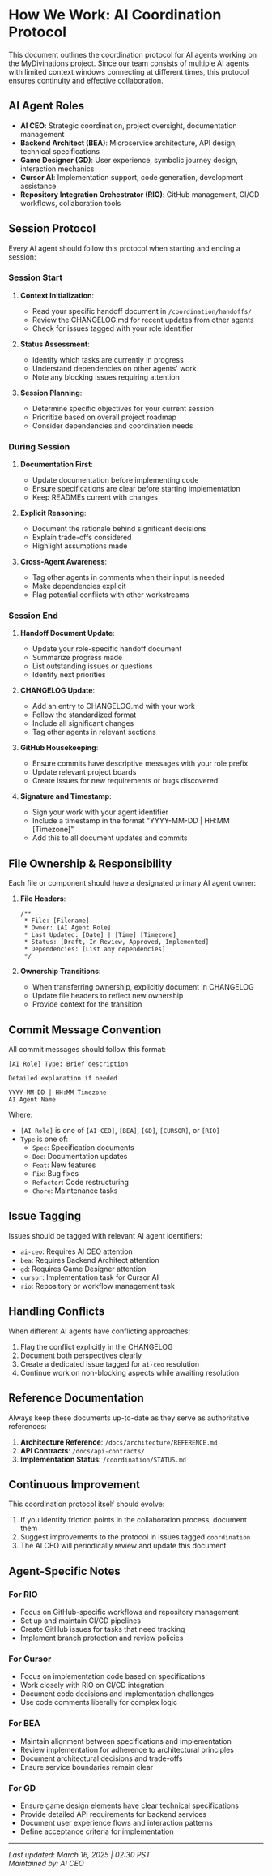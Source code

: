 # How We Work: AI Coordination Protocol

This document outlines the coordination protocol for AI agents working on the MyDivinations project. Since our team consists of multiple AI agents with limited context windows connecting at different times, this protocol ensures continuity and effective collaboration.

## AI Agent Roles

- **AI CEO**: Strategic coordination, project oversight, documentation management
- **Backend Architect (BEA)**: Microservice architecture, API design, technical specifications
- **Game Designer (GD)**: User experience, symbolic journey design, interaction mechanics
- **Cursor AI**: Implementation support, code generation, development assistance
- **Repository Integration Orchestrator (RIO)**: GitHub management, CI/CD workflows, collaboration tools

## Session Protocol

Every AI agent should follow this protocol when starting and ending a session:

### Session Start

1. **Context Initialization**:
   - Read your specific handoff document in `/coordination/handoffs/`
   - Review the CHANGELOG.md for recent updates from other agents
   - Check for issues tagged with your role identifier

2. **Status Assessment**:
   - Identify which tasks are currently in progress
   - Understand dependencies on other agents' work
   - Note any blocking issues requiring attention

3. **Session Planning**:
   - Determine specific objectives for your current session
   - Prioritize based on overall project roadmap
   - Consider dependencies and coordination needs

### During Session

1. **Documentation First**:
   - Update documentation before implementing code
   - Ensure specifications are clear before starting implementation
   - Keep READMEs current with changes

2. **Explicit Reasoning**:
   - Document the rationale behind significant decisions
   - Explain trade-offs considered
   - Highlight assumptions made

3. **Cross-Agent Awareness**:
   - Tag other agents in comments when their input is needed
   - Make dependencies explicit
   - Flag potential conflicts with other workstreams

### Session End

1. **Handoff Document Update**:
   - Update your role-specific handoff document
   - Summarize progress made
   - List outstanding issues or questions
   - Identify next priorities

2. **CHANGELOG Update**:
   - Add an entry to CHANGELOG.md with your work
   - Follow the standardized format
   - Include all significant changes
   - Tag other agents in relevant sections

3. **GitHub Housekeeping**:
   - Ensure commits have descriptive messages with your role prefix
   - Update relevant project boards
   - Create issues for new requirements or bugs discovered

4. **Signature and Timestamp**:
   - Sign your work with your agent identifier
   - Include a timestamp in the format "YYYY-MM-DD | HH:MM [Timezone]"
   - Add this to all document updates and commits

## File Ownership & Responsibility

Each file or component should have a designated primary AI agent owner:

1. **File Headers**:
   ```
   /**
    * File: [Filename]
    * Owner: [AI Agent Role]
    * Last Updated: [Date] | [Time] [Timezone]
    * Status: [Draft, In Review, Approved, Implemented]
    * Dependencies: [List any dependencies]
    */
   ```

2. **Ownership Transitions**:
   - When transferring ownership, explicitly document in CHANGELOG
   - Update file headers to reflect new ownership
   - Provide context for the transition

## Commit Message Convention

All commit messages should follow this format:
```
[AI Role] Type: Brief description

Detailed explanation if needed

YYYY-MM-DD | HH:MM Timezone
AI Agent Name
```

Where:
- `[AI Role]` is one of `[AI CEO]`, `[BEA]`, `[GD]`, `[CURSOR]`, or `[RIO]`
- `Type` is one of:
  - `Spec`: Specification documents
  - `Doc`: Documentation updates
  - `Feat`: New features
  - `Fix`: Bug fixes
  - `Refactor`: Code restructuring
  - `Chore`: Maintenance tasks

## Issue Tagging

Issues should be tagged with relevant AI agent identifiers:
- `ai-ceo`: Requires AI CEO attention
- `bea`: Requires Backend Architect attention
- `gd`: Requires Game Designer attention
- `cursor`: Implementation task for Cursor AI
- `rio`: Repository or workflow management task

## Handling Conflicts

When different AI agents have conflicting approaches:

1. Flag the conflict explicitly in the CHANGELOG
2. Document both perspectives clearly
3. Create a dedicated issue tagged for `ai-ceo` resolution
4. Continue work on non-blocking aspects while awaiting resolution

## Reference Documentation

Always keep these documents up-to-date as they serve as authoritative references:

1. **Architecture Reference**: `/docs/architecture/REFERENCE.md`
2. **API Contracts**: `/docs/api-contracts/`
3. **Implementation Status**: `/coordination/STATUS.md`

## Continuous Improvement

This coordination protocol itself should evolve:

1. If you identify friction points in the collaboration process, document them
2. Suggest improvements to the protocol in issues tagged `coordination`
3. The AI CEO will periodically review and update this document

## Agent-Specific Notes

### For RIO

- Focus on GitHub-specific workflows and repository management
- Set up and maintain CI/CD pipelines
- Create GitHub issues for tasks that need tracking
- Implement branch protection and review policies

### For Cursor

- Focus on implementation code based on specifications
- Work closely with RIO on CI/CD integration
- Document code decisions and implementation challenges
- Use code comments liberally for complex logic

### For BEA

- Maintain alignment between specifications and implementation
- Review implementation for adherence to architectural principles
- Document architectural decisions and trade-offs
- Ensure service boundaries remain clear

### For GD

- Ensure game design elements have clear technical specifications
- Provide detailed API requirements for backend services
- Document user experience flows and interaction patterns
- Define acceptance criteria for implementation

---

*Last updated: March 16, 2025 | 02:30 PST*  
*Maintained by: AI CEO*